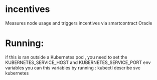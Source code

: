 # incentives
Measures node usage and triggers incentives via smartcontract Oracle

# Running:
if this is ran outside a Kubernetes pod , you need to set the KUBERNETES_SERVICE_HOST and KUBERNETES_SERVICE_PORT env variables
you can this variables by running :
    kubectl describe svc kubernetes